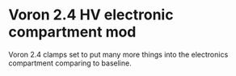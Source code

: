 # Voron 2.4 HV electronic compartment mod
 Voron 2.4 clamps set to put many more things into the electronics compartment comparing to baseline.
